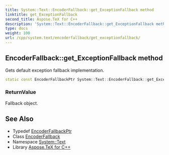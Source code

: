 ```yaml
---
title: System::Text::EncoderFallback::get_ExceptionFallback method
linktitle: get_ExceptionFallback
second_title: Aspose.TeX for C++
description: 'System::Text::EncoderFallback::get_ExceptionFallback method. Gets default exception fallback implementation in C++.'
type: docs
weight: 100
url: /cpp/system.text/encoderfallback/get_exceptionfallback/
---
```

## EncoderFallback::get_ExceptionFallback method


Gets default exception fallback implementation.

```cpp
static const EncoderFallbackPtr System::Text::EncoderFallback::get_ExceptionFallback()
```


### ReturnValue

Fallback object.

## See Also

* Typedef [EncoderFallbackPtr](../../../system/encoderfallbackptr/)
* Class [EncoderFallback](../)
* Namespace [System::Text](../../)
* Library [Aspose.TeX for C++](../../../)
